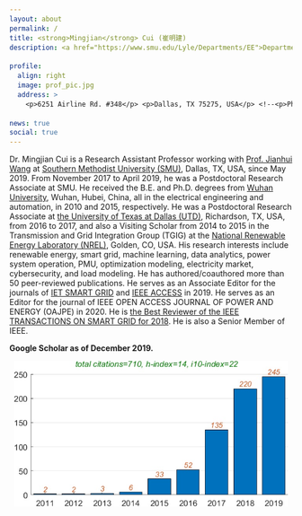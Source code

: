 ```yaml
---
layout: about
permalink: /
title: <strong>Mingjian</strong> Cui (崔明建)
description: <a href="https://www.smu.edu/Lyle/Departments/EE">Department of Electrical and Computer Engineering</a>, <a href="https://www.smu.edu/">Southern Methodist University (SMU)</a>.

profile:
  align: right
  image: prof_pic.jpg
  address: >
    <p>6251 Airline Rd. #348</p> <p>Dallas, TX 75275, USA</p> <!--<p>Phone: (469) 805-1156</p>-->

news: true
social: true
---
```


Dr. Mingjian Cui is a Research Assistant Professor working with <a href="https://sites.google.com/site/eejhwang/" target="\_blank">Prof. Jianhui Wang</a> at <a href="https://www.smu.edu/" target="\_blank">Southern Methodist University (SMU)</a>, Dallas, TX, USA, since May 2019. From November 2017 to April 2019, he was a Postdoctoral Research Associate at SMU. He received the B.E. and Ph.D. degrees from <a href="http://en.whu.edu.cn/" target="\_blank">Wuhan University</a>, Wuhan, Hubei, China, all in the electrical engineering and automation, in 2010 and 2015, respectively. He was a Postdoctoral Research Associate at <a href="https://www.utdallas.edu/" target="\_blank">the University of Texas at Dallas (UTD)</a>, Richardson, TX, USA, from 2016 to 2017, and also a Visiting Scholar from 2014 to 2015 in the Transmission and Grid Integration Group (TGIG) at the <a href="https://www.nrel.gov/" target="\_blank">National Renewable Energy Laboratory (NREL)</a>, Golden, CO, USA. His research interests include renewable energy, smart grid, machine learning, data analytics, power system operation, PMU, optimization modeling, electricity market, cybersecurity, and load modeling. He has authored/coauthored more than 50 peer-reviewed publications. He serves as an Associate Editor for the journals of <a href="https://digital-library.theiet.org/journals/iet-stg/editorial-board" target="\_blank">IET SMART GRID</a> and <a href="https://ieeeaccess.ieee.org/editorial-leadership-and-staff/associate-editors/" target="\_blank">IEEE ACCESS</a> in 2019. He serves as an Editor for the journal of IEEE OPEN ACCESS JOURNAL OF POWER AND ENERGY (OAJPE) in 2020. He is <a href="https://ieeexplore.ieee.org/stamp/stamp.jsp?tp=&arnumber=8595472" target="\_blank">the Best Reviewer of the IEEE TRANSACTIONS ON SMART GRID for 2018</a>. He is also a Senior Member of IEEE.

<!--I am a first-year Masters student at the [Language Technologies Institute](https://www.lti.cs.cmu.edu/) at [Carnegie Mellon University](https://www.cmu.edu/). My current research involves investigating entrainment in code-mixed dialogues, and I am being co-advised by [Alan Black](http://www.cs.cmu.edu/~awb/) and [Yulia Tsvetkov](http://www.cs.cmu.edu/~ytsvetko/). My work is mainly supported by the [NSF Graduate Research Fellowship](https://www.nsfgrfp.org/).

Generally, I am interested in multilingual NLP and speech processing, low-resource language technology, non-native speech usage, code-mixing, and linguistics (specifically phonology and morphology).

Recently, I was at SRI International, working in their Speech Technology and Research Lab. Prior to that, I graduated from Wellesley College in 2016, where I studied Cognitive & Linguistic Sciences with a concentration in Computer Science. My [Honors Thesis](https://github.com/wellesleynlp/emilythesis) involved using machine learning to classify foreign accents of non-native English speech.

When I'm not working, I like to dance, take photos of handmade [felted animals](https://www.instagram.com/lintbuddies/), and read the latest novels by my talented friend, [Valentino Mori](https://valentinomori.weebly.com/). Once upon a time, I did taekwondo and rowing for sport. -->


<strong>Google Scholar as of December 2019.

<div style="text-align: center">
<img src="assets/img/citations.jpg" height="260">
</div>

<!--<figure class="animated_gif_frame">
	<img src="assets/img/download.gif" height="800" width="500"  />
</figure>  this code can upload gif figures.-->

<!--<div style="text-align: center">
<iframe height=500 width=500 src="assets/img/download.gif">
</div> -->

<!--<div class="img_row">
    <img class="col one first" src="{{ site.baseurl }}/assets/img/citations.jpg">
    <img class="col one" src="{{ site.baseurl }}/assets/img/yamaha.jpg">
    <img class="col one last" src="{{ site.baseurl }}/assets/img/phipps_eng.jpg">
</div> -->

<!-- <img src="assets/img/cmu_lti.jpg" height="170">
<img src="assets/img/sf_charlie2.jpg" height="170">
<img src="assets/img/yamaha.jpg" height="170"> -->
